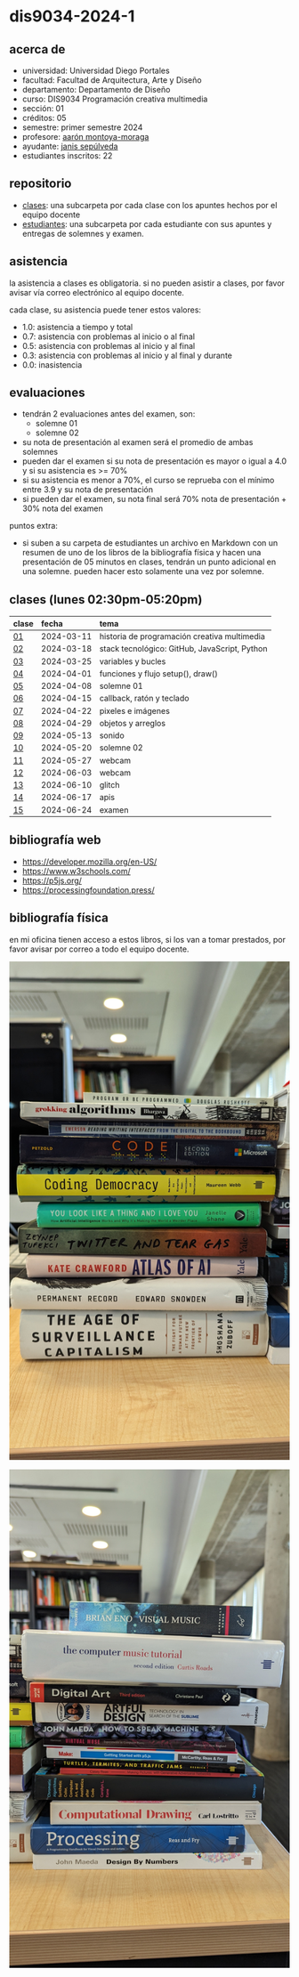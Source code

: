 # dis9034-2024-1

## acerca de

- universidad: Universidad Diego Portales
- facultad: Facultad de Arquitectura, Arte y Diseño
- departamento: Departamento de Diseño
- curso: DIS9034 Programación creativa multimedia
- sección: 01
- créditos: 05
- semestre: primer semestre 2024
- profesore: [aarón montoya-moraga](https://github.com/montoyamoraga/)
- ayudante: [janis sepúlveda](https://github.com/janisepulveda)
- estudiantes inscritos: 22

## repositorio

- [clases](./clases/): una subcarpeta por cada clase con los apuntes hechos por el equipo docente
- [estudiantes](./estudiantes/): una subcarpeta por cada estudiante con sus apuntes y entregas de solemnes y examen.

## asistencia

la asistencia a clases es obligatoria. si no pueden asistir a clases, por favor avisar vía correo electrónico al equipo docente.

cada clase, su asistencia puede tener estos valores:

- 1.0: asistencia a tiempo y total
- 0.7: asistencia con problemas al inicio o al final
- 0.5: asistencia con problemas al inicio y al final
- 0.3: asistencia con problemas al inicio y al final y durante
- 0.0: inasistencia

## evaluaciones

- tendrán 2 evaluaciones antes del examen, son:
  - solemne 01
  - solemne 02
- su nota de presentación al examen será el promedio de ambas solemnes
- pueden dar el examen si su nota de presentación es mayor o igual a 4.0 y si su asistencia es >= 70%
- si su asistencia es menor a 70%, el curso se reprueba con el mínimo entre 3.9 y su nota de presentación
- si pueden dar el examen, su nota final será 70% nota de presentación + 30% nota del examen

puntos extra:

- si suben a su carpeta de estudiantes un archivo en Markdown con un resumen de uno de los libros
  de la bibliografía física y hacen una presentación de 05 minutos en clases, tendrán un punto adicional en una solemne. pueden hacer esto solamente una vez por solemne.

## clases (lunes 02:30pm-05:20pm)

| clase                  | fecha      | tema                                          |
| :--------------------- | :--------- | :-------------------------------------------- |
| [01](clases/clase-01/) | 2024-03-11 | historia de programación creativa multimedia  |
| [02](clases/clase-02/) | 2024-03-18 | stack tecnológico: GitHub, JavaScript, Python |
| [03](clases/clase-03/) | 2024-03-25 | variables y bucles                            |
| [04](clases/clase-04/) | 2024-04-01 | funciones y flujo setup(), draw()             |
| [05](clases/clase-05/) | 2024-04-08 | solemne 01                                    |
| [06](clases/clase-06/) | 2024-04-15 | callback, ratón y teclado                     |
| [07](clases/clase-07/) | 2024-04-22 | pixeles e imágenes                            |
| [08](clases/clase-08/) | 2024-04-29 | objetos y arreglos                            |
| [09](clases/clase-09/) | 2024-05-13 | sonido                                        |
| [10](clases/clase-10/) | 2024-05-20 | solemne 02                                    |
| [11](clases/clase-11/) | 2024-05-27 | webcam                                        |
| [12](clases/clase-12/) | 2024-06-03 | webcam                                        |
| [13](clases/clase-13/) | 2024-06-10 | glitch                                        |
| [14](clases/clase-14/) | 2024-06-17 | apis                                          |
| [15](clases/clase-15/) | 2024-06-24 | examen                                        |

## bibliografía web

- https://developer.mozilla.org/en-US/
- https://www.w3schools.com/
- https://p5js.org/
- https://processingfoundation.press/

## bibliografía física

en mi oficina tienen acceso a estos libros, si los van a tomar prestados, por favor avisar por correo a todo el equipo docente.

![columna izquierda de libros](./archivos/libros-00.jpg)

![columna derecha de libros](./archivos/libros-01.jpg)
